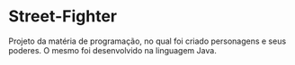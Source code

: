 # Street-Fighter
Projeto da matéria de programação, no qual foi criado personagens e seus poderes. O mesmo foi desenvolvido na linguagem Java.
